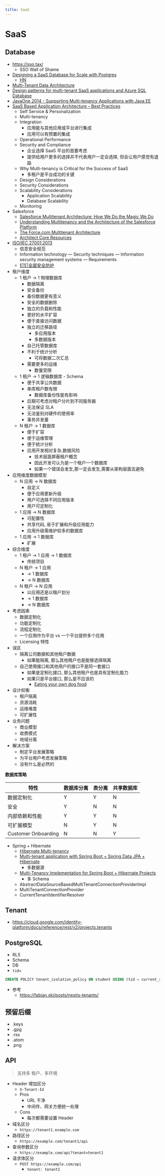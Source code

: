 ```yaml
---
title: SaaS
---
```


# SaaS

## Database

- https://sso.tax/
  - SSO Wall of Shame
- [Designing a SaaS Database for Scale with Postgres](https://www.citusdata.com/blog/2016/10/03/designing-your-saas-database-for-high-scalability/)
  - [HN](https://news.ycombinator.com/item?id=12649734)
- [Multi-Tenant Data Architecture](https://msdn.microsoft.com/en-us/library/aa479086.aspx)
- [Design patterns for multi-tenant SaaS applications and Azure SQL Database](https://docs.microsoft.com/en-us/azure/sql-database/sql-database-design-patterns-multi-tenancy-saas-applications)
- [JavaOne 2014 - Supporting Multi-tenancy Applications with Java EE](https://www.slideshare.net/rcandidosilva/supporting-multitenancy-applications-with-java-ee)
- [SaaS Based Application Architecture – Best Practices](http://saasaddict.walkme.com/saas-based-application-architecture-best-practices/)
  - Self Service & Personalization
  - Multi-tenancy
  - Integration
    - 应用能与其他应用或平台进行集成
    - 应用可以有预置的集成
  - Operational Performance
  - Security and Compliance
    - 企业选择 SaaS 平台的首要考虑
    - 提供给用户更多的选择并不代表用户一定会选择, 但会让用户感觉有退路
  - Why Multi-tenancy is Critical for the Success of SaaS
    - 多租户是平台成功的关键
  - Design Considerations
  - Security Considerations
  - Scalability Considerations
    - Application Scalability
    - Database Scalability
  - Monitoring
- Salesforce
  - [Salesforce Multitenant Architecture: How We Do the Magic We Do](https://www.youtube.com/watch?v=jrKA3cJmoms)
  - [Understanding Multitenancy and the Architecture of the Salesforce Platform](https://www.youtube.com/watch?v=jeysYua6ENs)
  - [The Force.com Multitenant Architecture](https://developer.salesforce.com/page/Multi_Tenant_Architecture)
  - [Architect Core Resources](https://developer.salesforce.com/page/Architect_Core_Resources)
- [ISO/IEC 27001:2013](https://en.wikipedia.org/wiki/ISO/IEC_27001:2013)
  - 信息安全规范
  - Information technology — Security techniques — Information security management systems — Requirements
  - [钉钉全面安全防护](https://tms.dingtalk.com/markets/dingtalk/dingtalksecurity)
- 租户维度
  - 1 租户 -> 1 物理数据库
    - 数据隔离
    - 安全备份
    - 备份数据更有意义
    - 安全的数据删除
    - 独立的负载和性能
    - 更好的水平扩容
    - 便于直接访问数据
    - 独立的迁移路径
      - 多应用版本
      - 多数据版本
    - 自己托管数据库
    - 不利于统计分析
      - 可将数据二次汇总
    - 需要更多的运维
      - 数量受限
  - 1 租户 -> 1 逻辑数据库 - Schema
    - 便于共享公共数据
    - 单库租户数有限
      - 数据库备份性能有影响
    - 后期可考虑对租户分片到不同服务器
    - 无法保证 SLA
    - 无法鉴别对硬件的使用率
    - 事务并发量
  - N 租户 -> 1 数据库
    - 便于扩容
    - 便于运维管理
    - 便于统计分析
    - 应用开发相对复杂,数据风险
      - 技术层面屏蔽租户概念
      - 因此开发可认为是一个租户一个数据库
      - 如果一个错误会发生,那一定会发生,需要从架构层面去避免
- 应用维度数据模型
  - N 应用 -> N 数据库
    - 自定义
    - 便于应用更新升级
    - 用户可选择不同应用版本
    - 用户可定制化
  - 1 应用 -> N 数据库
    - 可配置性
    - 共享代码, 易于扩展和升级应用能力
    - 应用升级需维护较多的数据库
  - 1 应用 -> 1 数据库
    - 扩展
- 综合维度
  - 1 租户 -> 1 应用 -> 1 数据库
    - 传统项目
  - N 租户 -> 1 应用
    - -> 1 数据库
    - -> N 数据库
  - N 租户 -> N 应用
    - 以应用还是以租户划分
    - -> 1 数据库
    - -> N 数据库
- 考虑因素
  - 数据定制化
  - 功能定制化
  - 流程定制化
  - 一个应用作为平台 vs 一个平台提供多个应用
  - Licensing 特性
- 误区
  - 隔离公司数据和其他租户数据
    - 如果能隔离, 那么其他租户也是能够选择隔离
  - 自己使用接口和其他用户的接口不是同一套接口
    - 如果是定制化接口, 那么其他租户也是具有定制化能力
    - 如果只是平台接口, 那么是不应该的
      - [Eating your own dog food](https://zh.wikipedia.org/zh-hans/Eating_your_own_dog_food)
- 设计权衡
  - 租户隔离
  - 资源消耗
  - 运维难度
  - 可扩展性
- 业务问题
  - 商业模型
  - 收费模式
  - 地域分离
- 解决方案
  - 制定平台发展策略
  - 为平台用户考虑发展策略
  - 没有什么是必然的

**数据库策略**

| 特性                | 数据库分离 | 表分离 | 共享数据库 |
| ------------------- | ---------- | ------ | ---------- |
| 数据定制化          | Y          | Y      | N          |
| 安全                | Y          | N      | N          |
| 内部依赖和性能      | Y          | Y      | N          |
| 可扩展模型          | N          | Y      | N          |
| Customer Onboarding | N          | N      | Y          |

- Spring + Hibernate
  - [Hibernate Multi-tenancy](https://docs.jboss.org/hibernate/orm/4.2/devguide/en-US/html/ch16.html)
  - [Multi-tenant application with Spring Boot + Spring Data JPA + Hibernate](http://anakiou.blogspot.hk/2015/08/multi-tenant-application-with-spring.html)
    - 多数据源
  - [Multi-Tenancy Implementation for Spring Boot + Hibernate Projects](https://dzone.com/articles/spring-boot-hibernate-multitenancy-implementation)
    - 多 Schema
  - AbstractDataSourceBasedMultiTenantConnectionProviderImpl
  - MultiTenantConnectionProvider
  - CurrentTenantIdentifierResolver

## Tenant

- https://cloud.google.com/identity-platform/docs/reference/rest/v2/projects.tenants

## PostgreSQL

- RLS
- Schema
- DB
- `tid=`

```sql
CREATE POLICY tenant_isolation_policy ON student USING (tid = current_setting('auth.current_tenant_id')::int);
```

- 参考
  - https://fabian.ski/posts/nestjs-tenants/

## 预留后缀

- .keys
- .gpg
- .rss
- .atom
- .png


## API

> 支持多 租户、多环境

- Header 增加区分
  - `X-Tenant-Id`
  - Pros
    - URL 干净
    - 中间件、网关方便统一处理
  - Cons
    - 每次都需要设置 Header
- 域名区分
  - `https://tenant1.example.com`
- 路径区分
  - `https://example.com/tenant1/api`
- 查询参数区分
  - `https://example.com/api?tenant=tenant1`
- 请求体区分
  - `POST https://example.com/api`
    - `tenant: tenant1`

